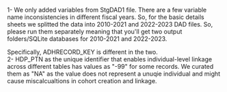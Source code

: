 1- We only added variables from StgDAD1 file. There are a few variable name inconsistencies in different fiscal years. So, for the basic details sheets we splitted the data into 2010-2021 and 2022-2023 DAD files. So, please run them separately meaning that you'll get two output folders/SQLite databases for 2010-2021 and 2022-2023.

Specifically, ADHRECORD_KEY is different in the two.  
2- HDP_PTN as the unique identifier that enables individual-level linkage across different tables has values as "-99" for some records. We curated them as "NA" as the value does not represent a unuqie individual and might cause miscalcualtions in cohort creation and linkage. 
